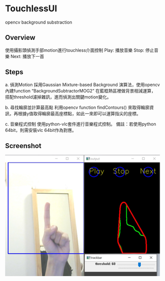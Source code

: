 # TouchlessUI
opencv background substraction

## Overview
使用攝影頭偵測手部motion進行touchless介面控制
Play: 播放音樂
Stop: 停止音樂
Next: 播放下一首

## Steps
a. 偵測Motion
採用Gaussian Mixture-based Background 演算法，使用opencv內建function “BackgroundSubtractorMOG2” 在藍框熱區裡做背景相減運算，搭配threshold濾掉雜訊，進而偵測出關鍵motion變化。

b. 尋找輪廓並計算最高點
利用opencv function findContours() 來取得輪廓資訊，再根據y值取得輪廓最高座標點，如此一來即可以運算指尖的座標。

c. 音樂程式控制
使用python-vlc套件進行音樂程式控制。
備註：若使用python 64bit，則需安裝vlc 64bit作為對應。

## Screenshot
![Alt text](images/finger.jpg)
